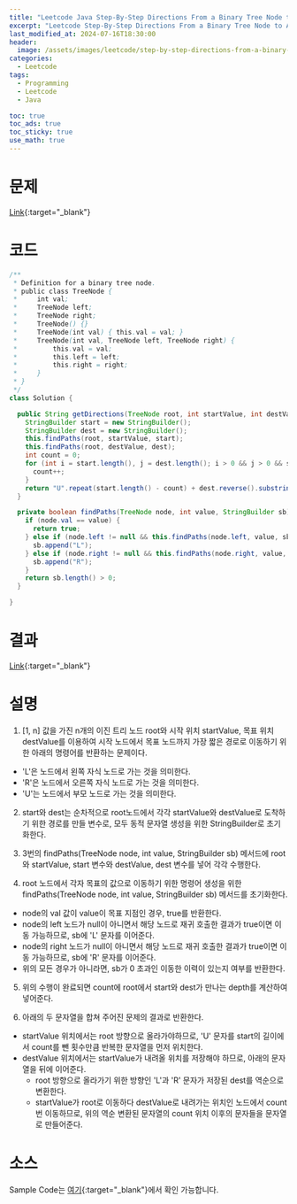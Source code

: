 ```yaml
---
title: "Leetcode Java Step-By-Step Directions From a Binary Tree Node to Another"
excerpt: "Leetcode Step-By-Step Directions From a Binary Tree Node to Another Java"
last_modified_at: 2024-07-16T18:30:00
header:
  image: /assets/images/leetcode/step-by-step-directions-from-a-binary-tree-node-to-another.png
categories:
  - Leetcode
tags:
  - Programming
  - Leetcode
  - Java

toc: true
toc_ads: true
toc_sticky: true
use_math: true
---
```

# 문제
[Link](https://leetcode.com/problems/step-by-step-directions-from-a-binary-tree-node-to-another/){:target="_blank"}

# 코드
```java
/**
 * Definition for a binary tree node.
 * public class TreeNode {
 *     int val;
 *     TreeNode left;
 *     TreeNode right;
 *     TreeNode() {}
 *     TreeNode(int val) { this.val = val; }
 *     TreeNode(int val, TreeNode left, TreeNode right) {
 *         this.val = val;
 *         this.left = left;
 *         this.right = right;
 *     }
 * }
 */
class Solution {

  public String getDirections(TreeNode root, int startValue, int destValue) {
    StringBuilder start = new StringBuilder();
    StringBuilder dest = new StringBuilder();
    this.findPaths(root, startValue, start);
    this.findPaths(root, destValue, dest);
    int count = 0;
    for (int i = start.length(), j = dest.length(); i > 0 && j > 0 && start.charAt(i - 1) == dest.charAt(j - 1); i--, j--) {
      count++;
    }
    return "U".repeat(start.length() - count) + dest.reverse().substring(count).toString();
  }

  private boolean findPaths(TreeNode node, int value, StringBuilder sb) {
    if (node.val == value) {
      return true;
    } else if (node.left != null && this.findPaths(node.left, value, sb)) {
      sb.append("L");
    } else if (node.right != null && this.findPaths(node.right, value, sb)) {
      sb.append("R");
    }
    return sb.length() > 0;
  }

}
```

# 결과
[Link](https://leetcode.com/problems/step-by-step-directions-from-a-binary-tree-node-to-another/submissions/1322757909/){:target="_blank"}

# 설명
1. [1, n] 값을 가진 n개의 이진 트리 노드 root와 시작 위치 startValue, 목표 위치 destValue를 이용하여 시작 노드에서 목표 노드까지 가장 짧은 경로로 이동하기 위한 아래의 명령어를 반환하는 문제이다.
- 'L'은 노드에서 왼쪽 자식 노드로 가는 것을 의미한다.
- 'R'은 노드에서 오른쪽 자식 노드로 가는 것을 의미한다.
- 'U'는 노드에서 부모 노드로 가는 것을 의미한다.

2. start와 dest는 순차적으로 root노드에서 각각 startValue와 destValue로 도착하기 위한 경로를 만들 변수로, 모두 동적 문자열 생성을 위한 StringBuilder로 초기화한다.

3. 3번의 findPaths(TreeNode node, int value, StringBuilder sb) 메서드에 root와 startValue, start 변수와 destValue, dest 변수를 넣어 각각 수행한다.

4. root 노드에서 각자 목표의 값으로 이동하기 위한 명령어 생성을 위한 findPaths(TreeNode node, int value, StringBuilder sb) 메서드를 초기화한다.
- node의 val 값이 value이 목표 지점인 경우, true를 반환한다.
- node의 left 노드가 null이 아니면서 해당 노드로 재귀 호출한 결과가 true이면 이동 가능하므로, sb에 'L' 문자를 이어준다.
- node의 right 노드가 null이 아니면서 해당 노드로 재귀 호출한 결과가 true이면 이동 가능하므로, sb에 'R' 문자를 이어준다.
- 위의 모든 경우가 아니라면, sb가 0 초과인 이동한 이력이 있는지 여부를 반환한다.

5. 위의 수행이 완료되면 count에 root에서 start와 dest가 만나는 depth를 계산하여 넣어준다.

6. 아래의 두 문자열을 합쳐 주어진 문제의 결과로 반환한다.
- startValue 위치에서는 root 방향으로 올라가야하므로, 'U' 문자를 start의 길이에서 count를 뺀 횟수만큼 반복한 문자열을 먼저 위치한다.
- destValue 위치에서는 startValue가 내려올 위치를 저장해야 하므로, 아래의 문자열을 뒤에 이어준다.
  - root 방향으로 올라가기 위한 방향인 'L'과 'R' 문자가 저장된 dest를 역순으로 변환한다.
  - startValue가 root로 이동하다 destValue로 내려가는 위치인 노드에서 count번 이동하므로, 위의 역순 변환된 문자열의 count 위치 이후의 문자들을 문자열로 만들어준다.

# 소스
Sample Code는 [여기](https://github.com/GracefulSoul/leetcode/blob/master/src/main/java/gracefulsoul/problems/StepByStepDirectionsFromABinaryTreeNodeToAnother.java){:target="_blank"}에서 확인 가능합니다.